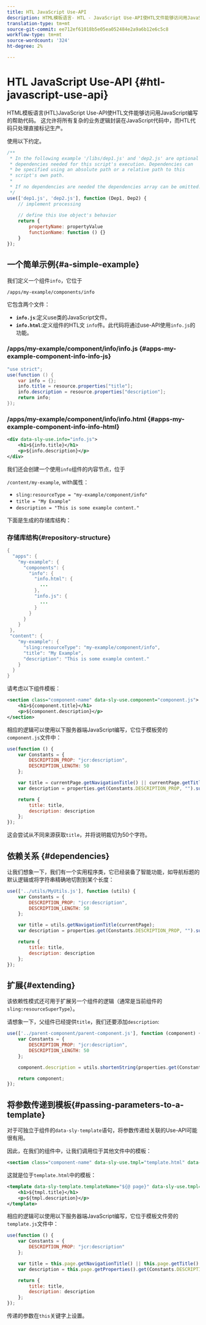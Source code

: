 ```yaml
---
title: HTL JavaScript Use-API
description: HTML模板语言- HTL - JavaScript Use-API使HTL文件能够访问用JavaScript编写的帮助代码。
translation-type: tm+mt
source-git-commit: ee712ef61018b5e05ea052484e2a9a6b12e6c5c8
workflow-type: tm+mt
source-wordcount: '324'
ht-degree: 2%

---
```



# HTL JavaScript Use-API {#htl-javascript-use-api}

HTML模板语言(HTL)JavaScript Use-API使HTL文件能够访问用JavaScript编写的帮助代码。 这允许将所有复杂的业务逻辑封装在JavaScript代码中，而HTL代码只处理直接标记生产。

使用以下约定。

```javascript
/**
 * In the following example '/libs/dep1.js' and 'dep2.js' are optional
 * dependencies needed for this script's execution. Dependencies can
 * be specified using an absolute path or a relative path to this
 * script's own path.
 *
 * If no dependencies are needed the dependencies array can be omitted.
 */
use(['dep1.js', 'dep2.js'], function (Dep1, Dep2) {
    // implement processing
  
    // define this Use object's behavior
    return {
        propertyName: propertyValue
        functionName: function () {}
    }
});
```

## 一个简单示例{#a-simple-example}

我们定义一个组件`info`，它位于

`/apps/my-example/components/info`

它包含两个文件：

* **`info.js`**:定义use类的JavaScript文件。
* **`info.html`**:定义组件的HTL文 `info`件。此代码将通过use-API使用`info.js`的功能。

### /apps/my-example/component/info/info.js {#apps-my-example-component-info-info-js}

```java
"use strict";
use(function () {
    var info = {};
    info.title = resource.properties["title"];
    info.description = resource.properties["description"];
    return info;
});
```

### /apps/my-example/component/info/info.html {#apps-my-example-component-info-info-html}

```xml
<div data-sly-use.info="info.js">
    <h1>${info.title}</h1>
    <p>${info.description}</p>
</div>
```

我们还会创建一个使用`info`组件的内容节点，位于

`/content/my-example`, with属性：

* `sling:resourceType = "my-example/component/info"`
* `title = "My Example"`
* `description = "This is some example content."`

下面是生成的存储库结构：

### 存储库结构{#repository-structure}

```java
{
  "apps": {
    "my-example": {
      "components": {
        "info": {
          "info.html": {
            ...
          },
          "info.js": {
            ...
          }
        }
      }
    }
 },
 "content": {
    "my-example": {
      "sling:resourceType": "my-example/component/info",
      "title": "My Example",
      "description": "This is some example content."
    }
  }
}
```

请考虑以下组件模板：

```xml
<section class="component-name" data-sly-use.component="component.js">
    <h1>${component.title}</h1>
    <p>${component.description}</p>
</section>
```

相应的逻辑可以使用以下服务器端JavaScript编写，它位于模板旁的`component.js`文件中：

```javascript
use(function () {
    var Constants = {
        DESCRIPTION_PROP: "jcr:description",
        DESCRIPTION_LENGTH: 50
    };

    var title = currentPage.getNavigationTitle() || currentPage.getTitle() || currentPage.getName();
    var description = properties.get(Constants.DESCRIPTION_PROP, "").substr(0, Constants.DESCRIPTION_LENGTH);

    return {
        title: title,
        description: description
    };
});
```

这会尝试从不同来源获取`title`，并将说明裁切为50个字符。

## 依赖关系 {#dependencies}

让我们想象一下，我们有一个实用程序类，它已经装备了智能功能，如导航标题的默认逻辑或将字符串精确地切割到某个长度：

```javascript
use(['../utils/MyUtils.js'], function (utils) {
    var Constants = {
        DESCRIPTION_PROP: "jcr:description",
        DESCRIPTION_LENGTH: 50
    };

    var title = utils.getNavigationTitle(currentPage);
    var description = properties.get(Constants.DESCRIPTION_PROP, "").substr(0, Constants.DESCRIPTION_LENGTH);

    return {
        title: title,
        description: description
    };
});
```

## 扩展{#extending}

该依赖性模式还可用于扩展另一个组件的逻辑（通常是当前组件的`sling:resourceSuperType`）。

请想象一下，父组件已经提供`title`，我们还要添加`description`:

```javascript
use(['../parent-component/parent-component.js'], function (component) {
    var Constants = {
        DESCRIPTION_PROP: "jcr:description",
        DESCRIPTION_LENGTH: 50
    };

    component.description = utils.shortenString(properties.get(Constants.DESCRIPTION_PROP, ""), Constants.DESCRIPTION_LENGTH);

    return component;
});
```

## 将参数传递到模板{#passing-parameters-to-a-template}

对于可独立于组件的`data-sly-template`语句，将参数传递给关联的Use-API可能很有用。

因此，在我们的组件中，让我们调用位于其他文件中的模板：

```xml
<section class="component-name" data-sly-use.tmpl="template.html" data-sly-call="${tmpl.templateName @ page=currentPage}"></section>
```

这就是位于`template.html`中的模板：

```xml
<template data-sly-template.templateName="${@ page}" data-sly-use.tmpl="${'template.js' @ page=page, descriptionLength=50}">
    <h1>${tmpl.title}</h1>
    <p>${tmpl.description}</p>
</template>
```

相应的逻辑可以使用以下服务器端JavaScript编写，它位于模板文件旁的`template.js`文件中：

```javascript
use(function () {
    var Constants = {
        DESCRIPTION_PROP: "jcr:description"
    };

    var title = this.page.getNavigationTitle() || this.page.getTitle() || this.page.getName();
    var description = this.page.getProperties().get(Constants.DESCRIPTION_PROP, "").substr(0, this.descriptionLength);

    return {
        title: title,
        description: description
    };
});
```

传递的参数在`this`关键字上设置。
